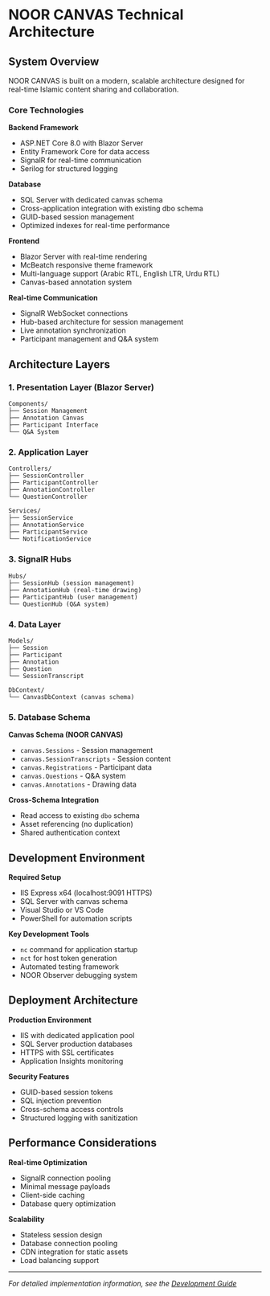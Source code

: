 # NOOR CANVAS Technical Architecture

## System Overview

NOOR CANVAS is built on a modern, scalable architecture designed for real-time Islamic content sharing and collaboration.

### Core Technologies

**Backend Framework**

- ASP.NET Core 8.0 with Blazor Server
- Entity Framework Core for data access
- SignalR for real-time communication
- Serilog for structured logging

**Database**

- SQL Server with dedicated canvas schema
- Cross-application integration with existing dbo schema
- GUID-based session management
- Optimized indexes for real-time performance

**Frontend**

- Blazor Server with real-time rendering
- McBeatch responsive theme framework
- Multi-language support (Arabic RTL, English LTR, Urdu RTL)
- Canvas-based annotation system

**Real-time Communication**

- SignalR WebSocket connections
- Hub-based architecture for session management
- Live annotation synchronization
- Participant management and Q&A system

## Architecture Layers

### 1. Presentation Layer (Blazor Server)

```
Components/
├── Session Management
├── Annotation Canvas
├── Participant Interface
└── Q&A System
```

### 2. Application Layer

```
Controllers/
├── SessionController
├── ParticipantController
├── AnnotationController
└── QuestionController

Services/
├── SessionService
├── AnnotationService
├── ParticipantService
└── NotificationService
```

### 3. SignalR Hubs

```
Hubs/
├── SessionHub (session management)
├── AnnotationHub (real-time drawing)
├── ParticipantHub (user management)
└── QuestionHub (Q&A system)
```

### 4. Data Layer

```
Models/
├── Session
├── Participant
├── Annotation
├── Question
└── SessionTranscript

DbContext/
└── CanvasDbContext (canvas schema)
```

### 5. Database Schema

**Canvas Schema (NOOR CANVAS)**

- `canvas.Sessions` - Session management
- `canvas.SessionTranscripts` - Session content
- `canvas.Registrations` - Participant data
- `canvas.Questions` - Q&A system
- `canvas.Annotations` - Drawing data

**Cross-Schema Integration**

- Read access to existing `dbo` schema
- Asset referencing (no duplication)
- Shared authentication context

## Development Environment

**Required Setup**

- IIS Express x64 (localhost:9091 HTTPS)
- SQL Server with canvas schema
- Visual Studio or VS Code
- PowerShell for automation scripts

**Key Development Tools**

- `nc` command for application startup
- `nct` for host token generation
- Automated testing framework
- NOOR Observer debugging system

## Deployment Architecture

**Production Environment**

- IIS with dedicated application pool
- SQL Server production databases
- HTTPS with SSL certificates
- Application Insights monitoring

**Security Features**

- GUID-based session tokens
- SQL injection prevention
- Cross-schema access controls
- Structured logging with sanitization

## Performance Considerations

**Real-time Optimization**

- SignalR connection pooling
- Minimal message payloads
- Client-side caching
- Database query optimization

**Scalability**

- Stateless session design
- Database connection pooling
- CDN integration for static assets
- Load balancing support

---

_For detailed implementation information, see the [Development Guide](../development/getting-started.md)_
